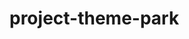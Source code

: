 # project-theme-park

<!-- By May 29th, Making wireframes, building contents, and HTML draft done by Hyunjung Joun -->
<!-- By May 29th, Part of making a prototype and reviewing done by Atsuya Inomata -->
<!-- Any contribution will be added here -->
